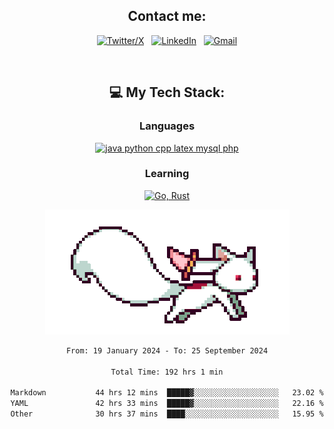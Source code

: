 

<div align="center">

## Contact me:

[![Twitter/X](https://skillicons.dev/icons?i=twitter)](https://twitter.com/erikskopp) &nbsp;
[![LinkedIn](https://skillicons.dev/icons?i=linkedin)](www.linkedin.com/in/erik-skopp) &nbsp;
[![Gmail](https://skillicons.dev/icons?i=gmail)](mailto:skopp.erik+github@gmail.com)

<div align="center">
<br>

## 💻 My Tech Stack:

### Languages

[![java python cpp latex mysql php](https://skillicons.dev/icons?i=java,python,cpp,latex,mysql,php)](https://skillicons.dev)

### Learning

[![Go, Rust](https://skillicons.dev/icons?i=go,rust)](https://skillicons.dev)

<center>

<img src="kyubey.gif" alt="Alt-Text" title="" >

</center>


<!--START_SECTION:waka-->

```txt
From: 19 January 2024 - To: 25 September 2024

Total Time: 192 hrs 1 min

Markdown           44 hrs 12 mins  █████▓░░░░░░░░░░░░░░░░░░░   23.02 %
YAML               42 hrs 33 mins  █████▓░░░░░░░░░░░░░░░░░░░   22.16 %
Other              30 hrs 37 mins  ████░░░░░░░░░░░░░░░░░░░░░   15.95 %
```

<!--END_SECTION:waka-->
